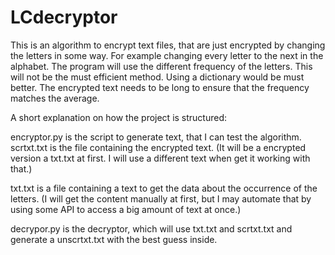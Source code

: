 # LCdecryptor
This is an algorithm to encrypt text files, that are just encrypted by changing the letters in some way. For example changing every letter to the next in the alphabet. The program will use the different frequency of the letters. This will not be the must efficient method. Using a dictionary would be must better. The encrypted text needs to be long to ensure that the frequency matches the average.

A short explanation on how the project is structured:

encryptor.py  is the script to generate text, that I can test the algorithm.
scrtxt.txt    is the file containing the encrypted text. (It will be a encrypted version a txt.txt at first. I will use a different text when  get it working with that.)

txt.txt       is a file containing a text to get the data about the occurrence of the letters. (I will get the content manually at first, but I may automate that by using some API to access a big amount of text at once.)

decrypor.py   is the decryptor, which will use txt.txt and scrtxt.txt and generate a  unscrtxt.txt with the best guess inside.
